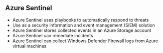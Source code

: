 ## Azure Sentinel
- Azure Sentinel uses playbooks to automatically respond to threats
- Use as a security information and event management (SIEM) solution
- Azure Sentinel stores collected events in an Azure Storage account
- Azure Sentinel can remediate incidents
- Azure Sentinel can collect Windows Defender Firewall logs from Azure virtual machines